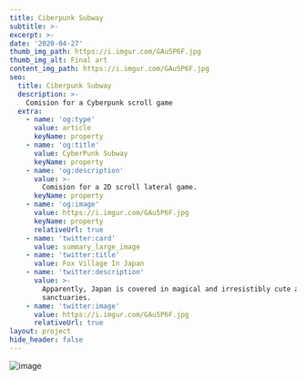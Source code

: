 ```yaml
---
title: Ciberpunk Subway
subtitle: >-
excerpt: >-
date: '2020-04-27'
thumb_img_path: https://i.imgur.com/GAu5P6F.jpg
thumb_img_alt: Final art
content_img_path: https://i.imgur.com/GAu5P6F.jpg
seo:
  title: Ciberpunk Subway
  description: >-
    Comision for a Cyberpunk scroll game
  extra:
    - name: 'og:type'
      value: article
      keyName: property
    - name: 'og:title'
      value: CyberPunk Subway
      keyName: property
    - name: 'og:description'
      value: >-
        Comision for a 2D scroll lateral game.
      keyName: property
    - name: 'og:image'
      value: https://i.imgur.com/GAu5P6F.jpg
      keyName: property
      relativeUrl: true
    - name: 'twitter:card'
      value: summary_large_image
    - name: 'twitter:title'
      value: Fox Village In Japan
    - name: 'twitter:description'
      value: >-
        Apparently, Japan is covered in magical and irresistibly cute animal
        sanctuaries.
    - name: 'twitter:image'
      value: https://i.imgur.com/GAu5P6F.jpg
      relativeUrl: true
layout: project
hide_header: false
---
```

![image](https://i.imgur.com/GAu5P6F.jpg)
